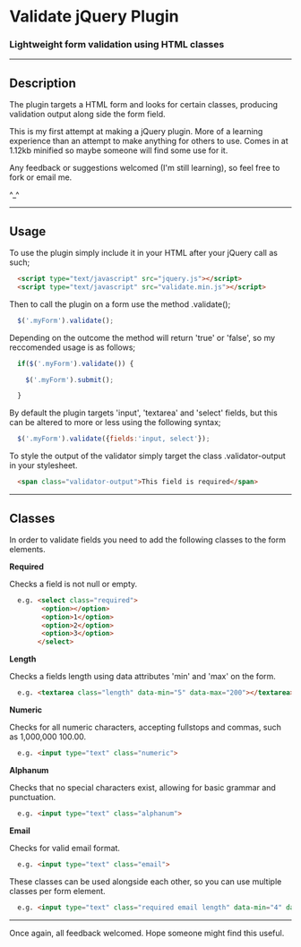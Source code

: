 Validate jQuery Plugin
===================================================================
### Lightweight form validation using HTML classes

-------------------------------------------------------------------
Description
-------------------------------------------------------------------

The plugin targets a HTML form and looks for certain classes,
producing validation output along side the form field.

This is my first attempt at making a jQuery plugin. More of
a learning experience than an attempt to make anything for
others to use. Comes in at 1.12kb minified so maybe someone
will find some use for it.

Any feedback or suggestions welcomed (I'm still learning),
so feel free to fork or email me.

^_^

-------------------------------------------------------------------
Usage
-------------------------------------------------------------------

To use the plugin simply include it in your HTML after your
jQuery call as such;

```html
  <script type="text/javascript" src="jquery.js"></script>
  <script type="text/javascript" src="validate.min.js"></script>
```

Then to call the plugin on a form use the method .validate();

```javascript
  $('.myForm').validate();
```

Depending on the outcome the method will return 'true' or 'false',
so my reccomended usage is as follows;

```javascript
  if($('.myForm').validate()) {

    $('.myForm').submit();

  }
```

By default the plugin targets 'input', 'textarea' and 'select'
fields, but this can be altered to more or less using the following
syntax;

```javascript
  $('.myForm').validate({fields:'input, select'});
```

To style the output of the validator simply target the class 
.validator-output in your stylesheet.

```html
  <span class="validator-output">This field is required</span>
```

-------------------------------------------------------------------
Classes
-------------------------------------------------------------------

In order to validate fields you need to add the following classes
to the form elements.

**Required**

Checks a field is not null or empty.
```html
  e.g. <select class="required">
        <option></option>
        <option>1</option>
        <option>2</option>
        <option>3</option>
       </select>
```

**Length**

Checks a fields length using data attributes 'min' and 'max' on the
form.
```html
  e.g. <textarea class="length" data-min="5" data-max="200"></textarea>
```


**Numeric**

Checks for all numeric characters, accepting fullstops and commas,
such as 1,000,000 100.00.
```html
  e.g. <input type="text" class="numeric">
```


**Alphanum**

Checks that no special characters exist, allowing for basic grammar
and punctuation.
```html
  e.g. <input type="text" class="alphanum">
```

**Email**

Checks for valid email format.
```html
  e.g. <input type="text" class="email">
```

These classes can be used alongside each other, so you can use
multiple classes per form element.

```html
  e.g. <input type="text" class="required email length" data-min="4" data-max="30">
```

-------------------------------------------------------------------

Once again, all feedback welcomed. Hope someone might find this 
useful.
